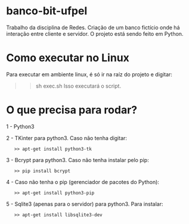 # banco-bit-ufpel
Trabalho da disciplina de Redes. Criação de um banco fictício onde há interação entre cliente e servidor. O projeto está sendo feito em Python.

# Como executar no Linux
Para executar em ambiente linux, é só ir na raíz do projeto e digitar:
>> sh exec.sh
Isso executará o script.

# O que precisa para rodar?
1 - Python3

2 - TKinter para python3. Caso não tenha digitar:

       >> apt-get install python3-tk
              
3 - Bcrypt para python3. Caso não tenha instalar pelo pip:

       >> pip install bcrypt

4 - Caso não tenha o pip (gerenciador de pacotes do Python):

       >> apt-get install python3-pip

5 - Sqlite3 (apenas para o servidor) para python3. Para instalar:

       >> apt-get install libsqlite3-dev
